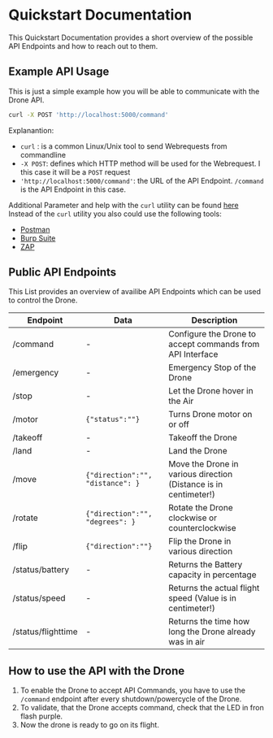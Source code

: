 # Quickstart Documentation

This Quickstart Documentation provides a short overview of the possible API Endpoints and how to reach out to them. 

## Example API Usage

This is just a simple example how you will be able to communicate with the Drone API.
```bash
curl -X POST 'http://localhost:5000/command'
```
Explanantion:
- `curl` : is a common Linux/Unix tool to send Webrequests from commandline
- `-X POST`: defines which HTTP method will be used for the Webrequest. I this case it will be a `POST` request
- `'http://localhost:5000/command'`: the URL of the API Endpoint. `/command` is the API Endpoint in this case.

Additional Parameter and help with the `curl` utility can be found [here](https://linux.die.net/man/1/curl)
Instead of the `curl` utility you also could use the following tools:
- [Postman](https://www.postman.com/downloads/)
- [Burp Suite](https://portswigger.net/burp/communitydownload)
- [ZAP](https://www.zaproxy.org/download/)


## Public API Endpoints

This List provides an overview of availibe API Endpoints which can be used to control the Drone.

Endpoint | Data | Description
---------|------|-------------
/command | - | Configure the Drone to accept commands from API Interface
/emergency | - | Emergency Stop of the Drone
/stop | - | Let the Drone hover in the Air
/motor | `{"status":""}` | Turns Drone motor on or off
/takeoff | - | Takeoff the Drone
/land | - | Land the Drone
/move | `{"direction":"", "distance": }` | Move the Drone in various direction (Distance is in centimeter!)
/rotate | `{"direction":"", "degrees": }` | Rotate the Drone clockwise or counterclockwise
/flip | `{"direction":""}` | Flip the Drone in various direction
/status/battery | - | Returns the Battery capacity in percentage
/status/speed | - | Returns the actual flight speed (Value is in centimeter!)
/status/flighttime | - | Returns the time how long the Drone already was in air

## How to use the API with the Drone

1. To enable the Drone to accept API Commands, you have to use the `/command` endpoint after every shutdown/powercycle of the Drone. 
2. To validate, that the Drone accepts command, check that the LED in fron flash purple.
3. Now the drone is ready to go on its flight.